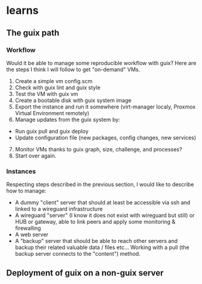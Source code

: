 # learns
## The guix path
### Workflow
Would it be able to manage some reproducible workflow with guix? Here are the steps I think I will follow to get "on-demand" VMs. 

1. Create a simple vm config.scm
2. Check with guix lint and guix style
3. Test the VM with guix vm 
4. Create a bootable disk with guix system image
5. Export the instance and run it somewhere (virt-manager localy, Proxmox Virtual Environment remotely)
6. Manage updates from the guix system by:
- Run guix pull and guix deploy 
- Update configuration file (new packages, config changes, new services)
7. Monitor VMs thanks to guix graph, size, challenge, and processes? 
8. Start over again.

### Instances
Respecting steps described in the previous section, I would like to describe how to manage: 
- A dummy "client" server that should at least be accessible via ssh and linked to a wireguard infrastructure
- A wireguard "server" (I know it does not exist with wireguard but still) or HUB or gateway, able to link peers and apply some monitoring & firewalling
- A web server
- A "backup" server that should be able to reach other servers and backup their related valuable data / files etc... Working with a pull (the backup server connects to the "content") method. 

## Deployment of guix on a non-guix server
